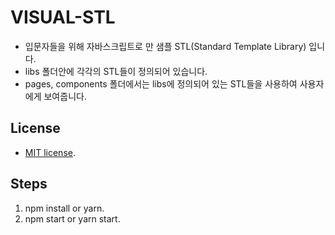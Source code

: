 # VISUAL-STL
- 입문자들을 위해 자바스크립트로 만 샘플 STL(Standard Template Library) 입니다.
- libs 폴더안에 각각의 STL들이 정의되어 있습니다.
- pages, components 폴더에서는 libs에 정의되어 있는 STL들을 사용하여 사용자에게 보여줍니다.

## License
- [MIT license](LICENSE).

## Steps
1. npm install or yarn.
2. npm start or yarn start.
